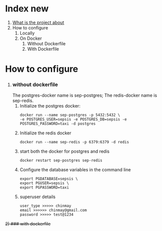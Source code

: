 # Index new

1. [What is the project about](https://github.com/Chinmay-395/Sepsis-Website/wiki)
2. How to configure
   1. Locally
   2. On Docker
      1. Without Dockerfile
      2. With Dockerfile

# How to configure

1. ### without dockerfile
   The postgres-docker name is sep-postgres;
   The redis-docker name is sep-redis.
   1. Initialize the postgres docker:
      ```
      docker run --name sep-postgres -p 5432:5432 \
      -e POSTGRES_USER=sepsis -e POSTGRES_DB=sepsis -e POSTGRES_PASSWORD=taxi -d postgres
      ```
   2. Initialize the redis docker
      ```
      docker run --name sep-redis -p 6379:6379 -d redis
      ```
   3. start both the docker for postgres and redis
      ```
      docker restart sep-postgres sep-redis
      ```
   4. Configure the database variables in the command line
      ```
      export PGDATABASE=sepsis \
      export PGUSER=sepsis \
      export PGPASSWORD=taxi
      ```
   5. superuser details
      ```
      user_type >>>>> chinmay
      email >>>>>> chinmay@gmail.com
      password >>>>> test@1234
      ```

~~2) ### with dockerfile~~
